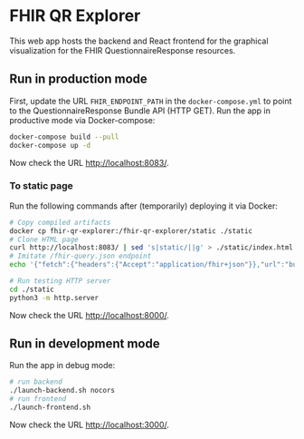 # FHIR QR Explorer

This web app hosts the backend and React frontend for the graphical visualization for the FHIR QuestionnaireResponse resources.

## Run in production mode
First, update the URL `FHIR_ENDPOINT_PATH` in the `docker-compose.yml` to point to the QuestionnaireResponse Bundle API (HTTP GET).
Run the app in productive mode via Docker-compose:  
```bash
docker-compose build --pull
docker-compose up -d
```
Now check the URL [http://localhost:8083/](http://localhost:8083/).

### To static page
Run the following commands after (temporarily) deploying it via Docker:
```bash
# Copy compiled artifacts
docker cp fhir-qr-explorer:/fhir-qr-explorer/static ./static
# Clone HTML page
curl http://localhost:8083/ | sed 's|static/||g' > ./static/index.html
# Imitate /fhir-query.json endpoint
echo '{"fetch":{"headers":{"Accept":"application/fhir+json"}},"url":"bundle.json"}' > ./static/fhir-query.json

# Run testing HTTP server
cd ./static
python3 -m http.server
```
Now check the URL [http://localhost:8000/](http://localhost:8000/).

## Run in development mode
Run the app in debug mode:
```bash
# run backend
./launch-backend.sh nocors
# run frontend
./launch-frontend.sh
```
Now check the URL [http://localhost:3000/](http://localhost:3000/).
